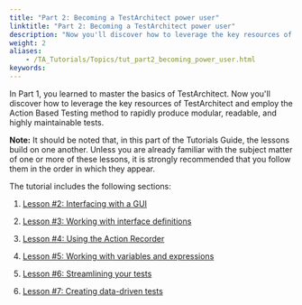 ```yaml
--- 
title: "Part 2: Becoming a TestArchitect power user"
linktitle: "Part 2: Becoming a TestArchitect power user"
description: "Now you'll discover how to leverage the key resources of TestArchitect and employ the Action Based Testing method to rapidly produce modular, readable, and highly maintainable tests."
weight: 2
aliases: 
    - /TA_Tutorials/Topics/tut_part2_becoming_power_user.html
keywords: 
---
```


In Part 1, you learned to master the basics of TestArchitect. Now you'll discover how to leverage the key resources of TestArchitect and employ the Action Based Testing method to rapidly produce modular, readable, and highly maintainable tests.

**Note:** It should be noted that, in this part of the Tutorials Guide, the lessons build on one another. Unless you are already familiar with the subject matter of one or more of these lessons, it is strongly recommended that you follow them in the order in which they appear.

The tutorial includes the following sections:

1.  [Lesson \#2: Interfacing with a GUI](/TA_Tutorials/Topics/Tutorial_Interfacing_with_a_GUI.html)  

2.  [Lesson \#3: Working with interface definitions](/TA_Tutorials/Topics/Tutorial_Working_with_interface_definitions.html)  

3.  [Lesson \#4: Using the Action Recorder](/TA_Tutorials/Topics/Tutorial_Using_the_Action_Recorder.html)  

4.  [Lesson \#5: Working with variables and expressions](/TA_Tutorials/Topics/Tutorial_Working_with_variables_and_expressions.html)  

5.  [Lesson \#6: Streamlining your tests](/TA_Tutorials/Topics/Tutorial_Building_an_action_definition.html)  

6.  [Lesson \#7: Creating data-driven tests](/TA_Tutorials/Topics/Tutorial_Creating_data-driven_tests.html)  





